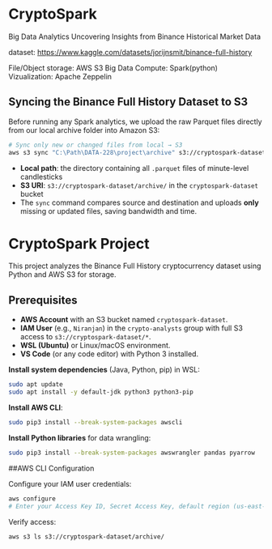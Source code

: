 # CryptoSpark
Big Data Analytics Uncovering Insights from Binance Historical Market Data

dataset: https://www.kaggle.com/datasets/jorijnsmit/binance-full-history

File/Object storage: AWS S3
Big Data Compute: Spark(python)
Vizualization: Apache Zeppelin 

## Syncing the Binance Full History Dataset to S3

Before running any Spark analytics, we upload the raw Parquet files directly from our local archive folder into Amazon S3:

```bash
# Sync only new or changed files from local → S3
aws s3 sync "C:\Path\DATA-228\project\archive" s3://cryptospark-dataset/archive/
````

* **Local path**: the directory containing all `.parquet` files of minute-level candlesticks
* **S3 URI**: `s3://cryptospark-dataset/archive/` in the `cryptospark-dataset` bucket
* The `sync` command compares source and destination and uploads **only** missing or updated files, saving bandwidth and time.

# CryptoSpark Project

This project analyzes the Binance Full History cryptocurrency dataset using Python and AWS S3 for storage.

## Prerequisites

* **AWS Account** with an S3 bucket named `cryptospark-dataset`.
* **IAM User** (e.g., `Niranjan`) in the `crypto-analysts` group with full S3 access to `s3://cryptospark-dataset/*`.
* **WSL (Ubuntu)** or Linux/macOS environment.
* **VS Code** (or any code editor) with Python 3 installed.

**Install system dependencies** (Java, Python, pip) in WSL:

   ```bash
   sudo apt update
   sudo apt install -y default-jdk python3 python3-pip
   ```
**Install AWS CLI**:

   ```bash
   sudo pip3 install --break-system-packages awscli
   ```
**Install Python libraries** for data wrangling:

   ```bash
   sudo pip3 install --break-system-packages awswrangler pandas pyarrow
   ```

##AWS CLI Configuration

Configure your IAM user credentials:

```bash
aws configure
# Enter your Access Key ID, Secret Access Key, default region (us-east-1), and default output (json)
```

Verify access:

```bash
aws s3 ls s3://cryptospark-dataset/archive/
```
